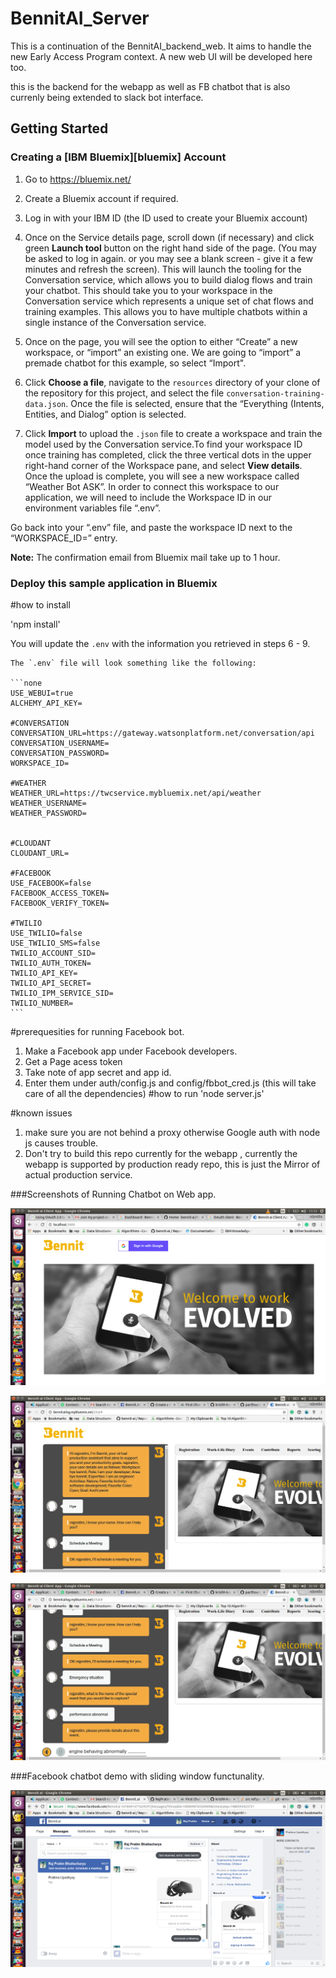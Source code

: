  # BennitAI_Server
This is a continuation of the BennitAI_backend_web. It aims to handle the new Early Access Program context. A new web UI will be developed here too.

this is the backend for the webapp as well as FB chatbot that is also currenly being extended to slack bot interface.

## Getting Started

### Creating a [IBM Bluemix][bluemix] Account

1. Go to https://bluemix.net/
2. Create a Bluemix account if required.
3. Log in with your IBM ID (the ID used to create your Bluemix account)
4. Once on the Service details page, scroll down (if necessary) and click green **Launch tool** button on the right hand side of the page. (You may be asked to log in again. or you may see a blank screen - give it a few minutes and refresh the screen). This will launch the tooling for the Conversation service, which allows you to build dialog flows and train your chatbot. This should take you to your workspace in the Conversation service which represents a unique set of chat flows and training examples. This allows you to have multiple chatbots within a single instance of the Conversation service.

5. Once on the page, you will see the option to either “Create” a new workspace, or “import” an existing one. We are going to “import” a premade chatbot for this example, so select “Import".

6. Click **Choose a file**, navigate to the `resources` directory of your clone of the repository for this project, and select the file `conversation-training-data.json`.  Once the file is selected, ensure that the “Everything (Intents, Entities, and Dialog” option is selected.

7. Click **Import** to upload the `.json` file to create a workspace and train the model used by the Conversation service.To find your workspace ID once training has completed, click the three vertical dots in the upper right-hand corner of the Workspace pane, and select **View details**.  Once the upload is complete, you will see a new workspace called “Weather Bot ASK”. In order to connect this workspace to our application, we will need to include the Workspace ID in our environment variables file “.env”.  

 Go back into your “.env” file, and paste the workspace ID next to the “WORKSPACE_ID=” entry.


**Note:** The confirmation email from Bluemix mail take up to 1 hour.

### Deploy this sample application in Bluemix


#how to install

'npm install'

You will update the `.env` with the information you retrieved in steps 6 - 9.

    The `.env` file will look something like the following:

    ```none
    USE_WEBUI=true
    ALCHEMY_API_KEY=

    #CONVERSATION
    CONVERSATION_URL=https://gateway.watsonplatform.net/conversation/api
    CONVERSATION_USERNAME=
    CONVERSATION_PASSWORD=
    WORKSPACE_ID=

    #WEATHER
    WEATHER_URL=https://twcservice.mybluemix.net/api/weather
    WEATHER_USERNAME=
    WEATHER_PASSWORD=


    #CLOUDANT
    CLOUDANT_URL=

    #FACEBOOK
    USE_FACEBOOK=false
    FACEBOOK_ACCESS_TOKEN=
    FACEBOOK_VERIFY_TOKEN=

    #TWILIO
    USE_TWILIO=false
    USE_TWILIO_SMS=false
    TWILIO_ACCOUNT_SID=
    TWILIO_AUTH_TOKEN=
    TWILIO_API_KEY=
    TWILIO_API_SECRET=
    TWILIO_IPM_SERVICE_SID=
    TWILIO_NUMBER=
    ```


#prerequesities for running Facebook bot.
1. Make a Facebook app under Facebook developers.
2. Get a Page acess token
3. Take note of app secret and app id.
4. Enter them under auth/config.js and config/fbbot_cred.js
(this will take care of all the dependencies)
#how to run
'node server.js'

#known issues
1. make sure you are not behind a proxy otherwise Google auth with node js causes trouble.
2. Don't try to build this repo currently for the webapp , currently the webapp is supported 
    by production ready repo, this is just the Mirror of actual production service.

 
###Screenshots of Running Chatbot on Web app.

 ![](readme_images/Bennit_cloent.png)

 ![](readme_images/Bennit_demo.png)

 ![](readme_images/demo_ben2.png)

###Facebook chatbot demo with sliding window functunality.

 ![](readme_images/FB_demo.png)
